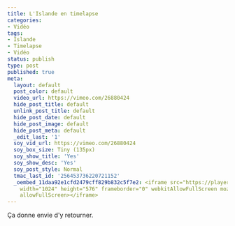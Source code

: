 ```yaml
---
title: L'Islande en timelapse
categories:
- Vidéo
tags:
- Islande
- Timelapse
- Vidéo
status: publish
type: post
published: true
meta:
  layout: default
  post_color: default
  video_url: https://vimeo.com/26880424
  hide_post_title: default
  unlink_post_title: default
  hide_post_date: default
  hide_post_image: default
  hide_post_meta: default
  _edit_last: '1'
  soy_vid_url: https://vimeo.com/26880424
  soy_box_size: Tiny (135px)
  soy_show_title: 'Yes'
  soy_show_desc: 'Yes'
  soy_post_style: Normal
  tmac_last_id: '256453736220721152'
  _oembed_11daa92e1cfd2479cff829b832c5f7e2: <iframe src="https://player.vimeo.com/video/26880424"
    width="1024" height="576" frameborder="0" webkitAllowFullScreen mozallowfullscreen
    allowFullScreen></iframe>
---
```

Ça donne envie d'y retourner.
